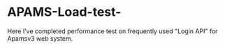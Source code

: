 # APAMS-Load-test-
Here I’ve completed performance test on frequently used "Login API" for Apamsv3 web system.
